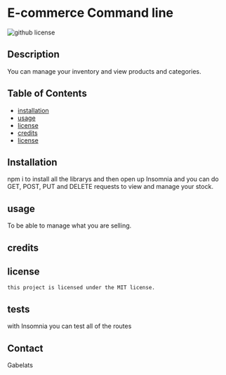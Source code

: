 # E-commerce Command line

![github license](https://img.shields.io/badge/license-MIT-blue.svg)

## Description

You can manage your inventory and view products and categories.

## Table of Contents

- [installation](#installation)
- [usage](#usage)
- [license](#license)
- [credits](#credits)
- [license](#license)

## Installation

npm i to install all the librarys and then open up Insomnia and you can do GET, POST, PUT and DELETE requests to view and manage your stock.

## usage

To be able to manage what you are selling.

## credits

## license

    this project is licensed under the MIT license.

## tests

with Insomnia you can test all of the routes

## Contact

Gabelats
